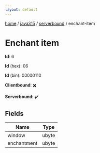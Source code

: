 ```yaml
---
layout: default
---
```


[home](/)  /  [java315](/protocol/java315)  /  [serverbound](/protocol/java315/serverbound)  /  enchant-item

# Enchant item

**Id**: 6

**Id** (hex): 06

**Id** (bin): 00000110

**Clientbound**: ✖️

**Serverbound**: ✔️

## Fields

Name | Type
---|---
window | ubyte
enchantment | ubyte
